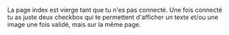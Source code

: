 La page index est vierge tant que tu n'es pas connecté.
Une fois connecté tu as juste deux checkbox qui te permettent d'afficher un texte et/ou une image une fois validé, mais sur la même page.  
